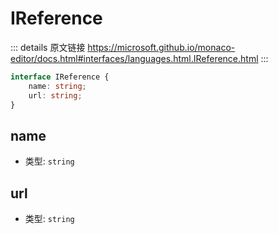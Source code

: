 # IReference

<backTop />
        
::: details 原文链接
https://microsoft.github.io/monaco-editor/docs.html#interfaces/languages.html.IReference.html
:::

```ts
interface IReference {
    name: string;
    url: string;
}
```

## name
- 类型: `string`
## url
- 类型: `string`